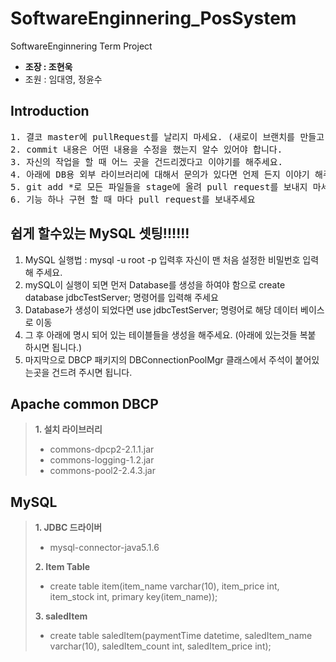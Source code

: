 # SoftwareEnginnering_PosSystem
SoftwareEnginnering Term Project
* **조장 : 조현욱**
* 조원 : 임대영, 정윤수

## Introduction
<pre>1. 결코 master에 pullRequest를 날리지 마세요. (새로이 브랜치를 만들고 작업을 할것)
2. commit 내용은 어떤 내용을 수정을 했는지 알수 있어야 합니다.
3. 자신의 작업을 할 때 어느 곳을 건드리겠다고 이야기를 해주세요.
4. 아래에 DB용 외부 라이브러리에 대해서 문의가 있다면 언제 든지 이야기 해주세요. (전 거의 일어나 있으니......)
5. git add *로 모든 파일들을 stage에 올려 pull request를 보내지 마세요 자신이 수정한 파일만 올려야 충돌이 일어나지 않습니다.
6. 기능 하나 구현 할 때 마다 pull request를 보내주세요</pre>

## 쉽게 할수있는 MySQL 셋팅!!!!!!
1. MySQL 실행법 : mysql -u root -p 입력후 자신이 맨 처음 설정한 비밀번호 입력해 주세요.
2. mySQL이 실행이 되면 먼저 Database를 생성을 하여야 함으로 create database jdbcTestServer; 명령어를 입력해 주세요
3. Database가 생성이 되었다면 use jdbcTestServer; 명령어로 해당 데이터 베이스로 이동
4. 그 후 아래에 명시 되어 있는 테이블들을 생성을 해주세요. (아래에 있는것들 복붙 하시면 됩니다.)
5. 마지막으로 DBCP 패키지의 DBConnectionPoolMgr 클래스에서 주석이 붙어있는곳을 건드려 주시면 됩니다.

## Apache common DBCP
>**1. 설치 라이브러리** 
>   * commons-dpcp2-2.1.1.jar<br>
>   * commons-logging-1.2.jar<br>
>   * commons-pool2-2.4.3.jar<br> 

## MySQL
> **1. JDBC 드라이버**
>   * mysql-connector-java5.1.6
>
> **2. Item Table**
>   * create table item(item_name varchar(10), item_price int, item_stock int, primary key(item_name)); <br>
>
> **3. saledItem**
>   * create table saledItem(paymentTime datetime, saledItem_name varchar(10), saledItem_count int, saledItem_price int); 

